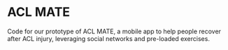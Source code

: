 # ACL MATE

Code for our prototype of ACL MATE, a mobile app to help people recover after ACL injury, leveraging social networks and pre-loaded exercises.
